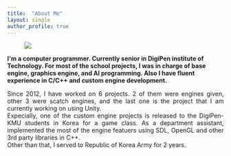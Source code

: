 ```yaml
---
title:  "About Me"
layout: single
author_profile: true
---
```


<figure>
    <a href="/assets/images/face.png"><img src="/assets/images/face.png"></a>
</figure>
  
**I'm a computer programmer. Currently senior in DigiPen institute of Technology. For most of the school projects, I was in charge of base engine, graphics engine, and AI programming. Also I have fluent experience in C/C++ and custom engine development.**
  
<div style="text-align: justify"> Since 2012, I have worked on 6 projects. 2 of them were engines given, other 3 were scatch engines, and the last one is the project that I am currently working on using Unity.   </div>
<div style="text-align: justify"> Expecially, one of the custom engine projects is released to the DigiPen-KMU students in Korea for a game class. As a department assistant, implemented the most of the engine featuers using SDL, OpenGL and other 3rd party libraries in C++.   </div>
<div style="text-align: justify"> Other than that, I served to Republic of Korea Army for 2 years.  </div>







